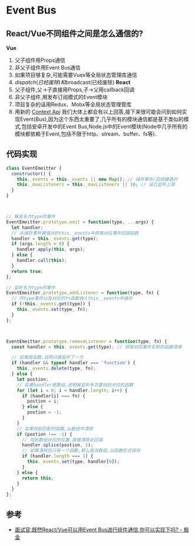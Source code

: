 # Event Bus
## React/Vue不同组件之间是怎么通信的?
**Vue**
1. 父子组件用Props通信
2. 非父子组件用Event Bus通信
3. 如果项目够复杂,可能需要Vuex等全局状态管理库通信
4. $dispatch(已经废除)和$broadcast(已经废除)
**React**
1. 父子组件,父->子直接用Props,子->父用callback回调
2. 非父子组件,用发布订阅模式的Event模块
3. 项目复杂的话用Redux、Mobx等全局状态管理管库
4. 用新的 [Context Api](https://juejin.im/post/5a7b41605188257a6310fbec) 
我们大体上都会有以上回答,接下来很可能会问到如何实现Event(Bus),因为这个东西太重要了,几乎所有的模块通信都是基于类似的模式,包括安卓开发中的Event Bus,Node.js中的Event模块(Node中几乎所有的模块都依赖于Event,包括不限于http、stream、buffer、fs等).


## 代码实现
```javascript
class EventEmeitter {
  constructor() {
    this._events = this._events || new Map(); // 储存事件/回调键值对
    this._maxListeners = this._maxListeners || 10; // 设立监听上限
  }
}



// 触发名为type的事件
EventEmeitter.prototype.emit = function(type, ...args) {
  let handler;
  // 从储存事件键值对的this._events中获取对应事件回调函数
  handler = this._events.get(type);
  if (args.length > 0) {
    handler.apply(this, args);
  } else {
    handler.call(this);
  }
  return true;
};

// 监听名为type的事件
EventEmeitter.prototype.addListener = function(type, fn) {
  // 将type事件以及对应的fn函数放入this._events中储存
  if (!this._events.get(type)) {
    this._events.set(type, fn);
  }
};



EventEmeitter.prototype.removeListener = function(type, fn) {
  const handler = this._events.get(type); // 获取对应事件名称的函数清单

  // 如果是函数,说明只被监听了一次
  if (handler && typeof handler === 'function') {
    this._events.delete(type, fn);
  } else {
    let postion;
    // 如果handler是数组,说明被监听多次要找到对应的函数
    for (let i = 0; i < handler.length; i++) {
      if (handler[i] === fn) {
        postion = i;
      } else {
        postion = -1;
      }
    }
    // 如果找到匹配的函数,从数组中清除
    if (postion !== -1) {
      // 找到数组对应的位置,直接清除此回调
      handler.splice(postion, 1);
      // 如果清除后只有一个函数,那么取消数组,以函数形式保存
      if (handler.length === 1) {
        this._events.set(type, handler[0]);
      }
    } else {
      return this;
    }
  }
};

```

## 参考
* [面试官:既然React/Vue可以用Event Bus进行组件通信,你可以实现下吗? - 掘金](https://juejin.im/post/5ac2fb886fb9a028b86e328c)